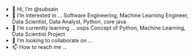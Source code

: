 - 👋 Hi, I’m @subsain
- 👀 I’m interested in ... Software Engineering, Machine Learning Engineer, Data Scientist, Data Analyst, Python, core java
- 🌱 I’m currently learning ... oops Concept of Python, Machine Learning, Data Scientist Project
- 💞️ I’m looking to collaborate on ...
- 📫 How to reach me ...

<!---
subsain/subsain is a ✨ special ✨ repository because its `README.md` (this file) appears on your GitHub profile.
You can click the Preview link to take a look at your changes.
--->
